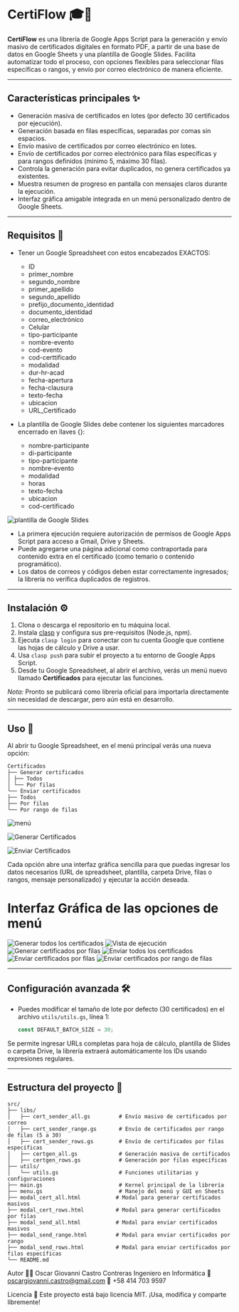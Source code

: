 # CertiFlow 🎓📧

**CertiFlow** es una librería de Google Apps Script para la generación y envío masivo de certificados digitales en formato PDF, a partir de una base de datos en Google Sheets y una plantilla de Google Slides. Facilita automatizar todo el proceso, con opciones flexibles para seleccionar filas específicas o rangos, y envío por correo electrónico de manera eficiente.

---

## Características principales ✨

- Generación masiva de certificados en lotes (por defecto 30 certificados por ejecución).  
- Generación basada en filas específicas, separadas por comas sin espacios.  
- Envío masivo de certificados por correo electrónico en lotes.  
- Envío de certificados por correo electrónico para filas específicas y para rangos definidos (mínimo 5, máximo 30 filas).  
- Controla la generación para evitar duplicados, no genera certificados ya existentes.  
- Muestra resumen de progreso en pantalla con mensajes claros durante la ejecución.  
- Interfaz gráfica amigable integrada en un menú personalizado dentro de Google Sheets.  

---

## Requisitos 📝

- Tener un Google Spreadsheet con estos encabezados EXACTOS:
    - ID  
    - primer_nombre  
    - segundo_nombre  
    - primer_apellido  
    - segundo_apellido  
    - prefijo_documento_identidad  
    - documento_identidad  
    - correo_electrónico  
    - Celular  
    - tipo-participante  
    - nombre-evento  
    - cod-evento  
    - cod-certtificado  
    - modalidad  
    - dur-hr-acad  
    - fecha-apertura  
    - fecha-clausura  
    - texto-fecha  
    - ubicacion  
    - URL_Certificado

- La plantilla de Google Slides debe contener los siguientes marcadores encerrado en llaves {}:
    - nombre-participante  
    - di-participante  
    - tipo-participante  
    - nombre-evento  
    - modalidad  
    - horas  
    - texto-fecha  
    - ubicacion  
    - cod-certificado

![plantilla de Google Slides](assets/certificado.jpg)

- La primera ejecución requiere autorización de permisos de Google Apps Script para acceso a Gmail, Drive y Sheets.  
- Puede agregarse una página adicional como contraportada para contenido extra en el certificado (como temario o contenido programático).  
- Los datos de correos y códigos deben estar correctamente ingresados; la librería no verifica duplicados de registros.

---

## Instalación ⚙️

1. Clona o descarga el repositorio en tu máquina local.  
2. Instala [clasp](https://github.com/google/clasp) y configura sus pre-requisitos (Node.js, npm).  
3. Ejecuta `clasp login` para conectar con tu cuenta Google que contiene las hojas de cálculo y Drive a usar.  
4. Usa `clasp push` para subir el proyecto a tu entorno de Google Apps Script.  
5. Desde tu Google Spreadsheet, al abrir el archivo, verás un menú nuevo llamado **Certificados** para ejecutar las funciones.  

*Nota:* Pronto se publicará como librería oficial para importarla directamente sin necesidad de descargar, pero aún está en desarrollo.

---

## Uso 🚀

Al abrir tu Google Spreadsheet, en el menú principal verás una nueva opción:

```none
Certificados
├── Generar certificados
│ ├── Todos
│ └── Por filas
└── Enviar certificados
├── Todos
├── Por filas
└── Por rango de filas
```
![menú](assets/menu.png)

![Generar Certificados](assets/submenu1.png)

![Enviar Certificados](assets/submenu2.png)

Cada opción abre una interfaz gráfica sencilla para que puedas ingresar los datos necesarios (URL de spreadsheet, plantilla, carpeta Drive, filas o rangos, mensaje personalizado) y ejecutar la acción deseada.

# Interfaz Gráfica de las opciones de menú

![Generar todos los certificados](assets/todos_los_certificados.png)
![Vista de ejecución](assets/ventana_ejecución.png)
![Generar certificados por filas](assets/certificados_por_filas.png)
![Enviar todos los certificados](assets/certificados_envio_todos.png)
![Enviar certificados por filas](assets/certificados_envio_por_filas.png)
![Enviar certificados por rango de filas](assets/certificados_envio_por_rango.png)


---

## Configuración avanzada 🛠️

- Puedes modificar el tamaño de lote por defecto (30 certificados) en el archivo `utils/utils.gs`, línea 1:

  ```javascript
  const DEFAULT_BATCH_SIZE = 30;


Se permite ingresar URLs completas para hoja de cálculo, plantilla de Slides o carpeta Drive, la librería extraerá automáticamente los IDs usando expresiones regulares.

---

## Estructura del proyecto 📂

```none
src/
├── libs/
│   ├── cert_sender_all.gs         # Envío masivo de certificados por correo
│   ├── cert_sender_range.gs       # Envío de certificados por rango de filas (5 a 30)
│   ├── cert_sender_rows.gs        # Envío de certificados por filas específicas
│   ├── certgen_all.gs             # Generación masiva de certificados
│   ├── certgen_rows.gs            # Generación por filas específicas
├── utils/
│   └── utils.gs                   # Funciones utilitarias y configuraciones
├── main.gs                        # Kernel principal de la librería
├── menu.gs                        # Manejo del menú y GUI en Sheets
├── modal_cert_all.html           # Modal para generar certificados masivos
├── modal_cert_rows.html          # Modal para generar certificados por filas
├── modal_send_all.html           # Modal para enviar certificados masivos
├── modal_send_range.html         # Modal para enviar certificados por rango
├── modal_send_rows.html          # Modal para enviar certificados por filas específicas
└── README.md
```

Autor 👨‍💻
Oscar Giovanni Castro Contreras
Ingeniero en Informática
📧 oscargiovanni.castro@gmail.com
📱 +58 414 703 9597

Licencia 📜
Este proyecto está bajo licencia MIT. ¡Usa, modifica y comparte libremente!